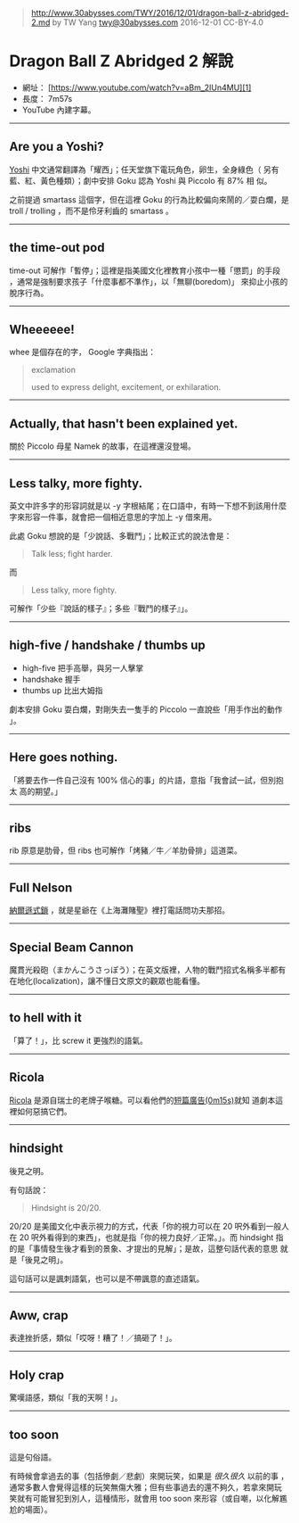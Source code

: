 ﻿> http://www.30abysses.com/TWY/2016/12/01/dragon-ball-z-abridged-2.md
> by TW Yang <twy@30abysses.com> 2016-12-01 CC-BY-4.0

# Dragon Ball Z Abridged 2  解說

* 網址： [https://www.youtube.com/watch?v=aBm_2IUn4MU][1]
* 長度： 7m57s
* YouTube 內建字幕。

[1]: https://www.youtube.com/watch?v=aBm_2IUn4MU


---
## Are you a Yoshi?

[Yoshi][2]  中文通常翻譯為「耀西」；任天堂旗下電玩角色，卵生，全身綠色（
另有藍、紅、黃色種類）；劇中安排 Goku 認為 Yoshi  與 Piccolo  有 87%  相
似。

[2]: https://en.wikipedia.org/wiki/Yoshi_(video_game)

之前提過 smartass 這個字，但在這裡 Goku 的行為比較偏向來鬧的／耍白爛，是
troll / trolling  ，而不是伶牙利齒的 smartass 。


---
## the time-out pod

time-out  可解作「暫停」；這裡是指美國文化裡教育小孩中一種「懲罰」的手段
，通常是強制要求孩子「什麼事都不準作」，以「無聊(boredom)」 來抑止小孩的
脫序行為。


---
## Wheeeeee!

whee  是個存在的字， Google 字典指出：

> exclamation
>
> used to express delight, excitement, or exhilaration.


---
## Actually, that hasn't been explained yet.

關於 Piccolo  母星 Namek  的故事，在這裡還沒登場。


---
## Less talky, more fighty.

英文中許多字的形容詞就是以 -y 字根結尾；在口語中，有時一下想不到該用什麼
字來形容一件事，就會把一個相近意思的字加上 -y 借來用。

此處 Goku 想說的是「少說話、多戰鬥」；比較正式的說法會是：

> Talk less; fight harder.

而

> Less talky, more fighty.

可解作「少些『說話的樣子』；多些『戰鬥的樣子』」。


---
## high-five / handshake / thumbs up

* high-five 把手高舉，與另一人擊掌
* handshake 握手
* thumbs up 比出大姆指

劇本安排 Goku 耍白爛，對剛失去一隻手的 Piccolo  一直說些「用手作出的動作
」。


---
## Here goes nothing.

「將要去作一件自己沒有 100% 信心的事」的片語，意指「我會試一試，但別抱太
高的期望。」


---
## ribs

rib 原意是肋骨，但 ribs 也可解作「烤豬／牛／羊肋骨排」這道菜。


---
## Full Nelson

[納爾遜式鎖][3] ，就是星爺在《上海灘賭聖》裡打電話問功夫那招。

[3]: https://en.wikipedia.org/wiki/Nelson_hold


---
## Special Beam Cannon

魔貫光殺砲（まかんこうさっぽう）；在英文版裡，人物的戰鬥招式名稱多半都有
在地化(localization)，讓不懂日文原文的觀眾也能看懂。


---
## to hell with it

「算了！」，比 screw it 更強烈的語氣。


---
## Ricola

[Ricola][4] 是源自瑞士的老牌子喉糖。可以看他們的[短篇廣告(0m15s)][5]就知
道劇本這裡如何惡搞它們。

[4]: https://en.wikipedia.org/wiki/Ricola
[5]: https://www.youtube.com/watch?v=Z-1ik3S6Ct4


---
## hindsight

後見之明。

有句話說：

> Hindsight is 20/20.

20/20 是美國文化中表示視力的方式，代表「你的視力可以在 20 呎外看到一般人
在 20 呎外看得到的東西」，也就是指「你的視力良好／正常。」。而 hindsight
指的是「事情發生後才看到的景象、才提出的見解」；是故，這整句話代表的意思
就是「後見之明」。

這句話可以是諷刺語氣，也可以是不帶諷意的直述語氣。


---
## Aww, crap

表達挫折感，類似「哎呀！糟了！／搞砸了！」。


---
## Holy crap

驚嘆語感，類似「我的天啊！」。


---
## too soon

這是句俗語。

有時候會拿過去的事（包括慘劇／悲劇）來開玩笑，如果是 *很久很久* 以前的事
，通常多數人會覺得這樣的玩笑無傷大雅；但有些事過去的還不夠久，若拿來開玩
笑就有可能冒犯到別人，這種情形，就會用 too soon 來形容（或自嘲，以化解尷
尬的場面）。
